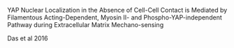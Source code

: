 YAP Nuclear Localization in the Absence of Cell-Cell Contact is Mediated by Filamentous Acting-Dependent, Myosin II- and Phospho-YAP-independent Pathway during Extracellular Matrix Mechano-sensing

Das et al 2016
